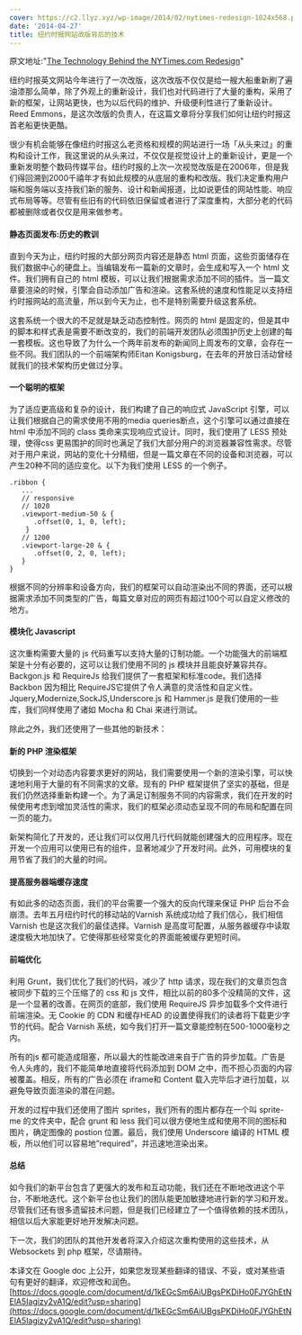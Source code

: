 ```yaml
---
cover: https://c2.llyz.xyz/wp-image/2014/02/nytimes-redesign-1024x568.png
date: '2014-04-27'
title: 纽约时报网站改版背后的技术
---
```



原文地址:"[The Technology Behind the NYTimes.com Redesign](https://open.blogs.nytimes.com/2014/01/08/the-technology-behind-the-nytimes-com-redesign/?_php=true&_type=blogs&_php=true&_type=blogs&_r=1)"

纽约时报英文网站今年进行了一次改版，这次改版不仅仅是给一艘大船重新刷了遍油漆那么简单，除了外观上的重新设计，我们也对代码进行了大量的重构，采用了新的框架，让网站更快，也为以后代码的维护、升级便利性进行了重新设计。Reed Emmons，是这次改版的负责人，在这篇文章将分享我们如何让纽约时报这首老船更快更酷。

很少有机会能够在像纽约时报这么老资格和规模的网站进行一场「从头来过」的重构和设计工作，我这里说的从头来过，不仅仅是视觉设计上的重新设计，更是一个重新发明整个数码传媒平台。纽约时报的上次一次视觉改版是在2006年，但是我们得回溯到2000千禧年才有如此规模的从底层的重构和改版。我们决定重构用户端和服务端以支持我们新的服务、设计和新闻报道，比如说更佳的网站性能、响应式布局等等。尽管有些旧有的代码依旧保留或者进行了深度重构，大部分老的代码都被删除或者仅仅是用来做参考。

#### 静态页面发布:历史的教训

直到今天为止，纽约时报的大部分网页内容还是静态 html 页面，这些页面储存在我们数据中心的硬盘上。当编辑发布一篇新的文章时，会生成和写入一个 html 文件。我们拥有自己的 html 模板，可以让我们根据需求添加不同的插件。当一篇文章要渲染的时候，引擎会自动添加广告和渲染。这套系统的速度和性能足以支持纽约时报网站的高流量，所以到今天为止，也不是特别需要升级这套系统。

这套系统一个很大的不足就是缺乏动态控制性。网页的 html 是固定的，但是其中的脚本和样式表是需要不断改变的，我们的前端开发团队必须围护历史上创建的每一套模板。这也导致了为什么一个两年前发布的新闻同上周发布的文章，会存在一些不同。我们团队的一个前端架构师Eitan Konigsburg，在去年的开放日活动曾经就我们的技术架构历史做过分享。

#### 一个聪明的框架

为了适应更高级和复杂的设计，我们构建了自己的响应式 JavaScript 引擎，可以让我们根据自己的需求使用不用的media queries断点，这个引擎可以通过直接在 html 中添加不同的 class 类命来实现响应式设计。同时，我们使用了 LESS 预处理，使得css 更易围护的同时也满足了我们大部分用户的浏览器兼容性需求。尽管对于用户来说，网站的变化十分精细，但是一篇文章在不同的设备和浏览器，可以产生20种不同的适应变化。以下为我们使用 LESS 的一个例子。

```
.ribbon {
   ...
   // responsive
   // 1020
   .viewport-medium-50 & {
      .offset(0, 1, 0, left);
    }
   // 1200
   .viewport-large-20 & {
      .offset(0, 2, 0, left);
   }
}
```

根据不同的分辨率和设备方向，我们的框架可以自动渲染出不同的界面，还可以根据需求添加不同类型的广告，每篇文章对应的网页有超过100个可以自定义修改的地方。

#### 模块化 Javascript

这次重构需要大量的 js 代码重写以支持大量的订制功能。一个功能强大的前端框架是十分有必要的，这可以让我们使用不同的 js 模块并且能良好兼容共存。Backgon.js 和 RequireJs 给我们提供了一套框架和标准code。我们选择 Backbon 因为相比 RequireJS它提供了令人满意的灵活性和自定义性。Jquery,Modernize,SockJS,Underscore.js 和 Hammer.js 是我们使用的一些库，我们同样使用了诸如 Mocha 和 Chai 来进行测试。

除此之外，我们还使用了一些其他的新技术：

#### 新的 PHP 渲染框架

切换到一个对动态内容要求更好的网站，我们需要使用一个新的渲染引擎，可以快速地利用于大量的有不同需求的文章。现有的 PHP 框架提供了坚实的基础，但是我们仍然选择重新构建一个。为了满足订制服务不同的内容需求，我们在开发的时候使用考虑到增加灵活性的需求，我们的框架必须动态呈现不同的布局和配置在同一页的能力。

新架构简化了开发的，还让我们可以仅用几行代码就能创建强大的应用程序。现在开发一个应用可以使用已有的组件，显著地减少了开发时间。此外，可用模块的复用节省了我们的大量的时间。

#### 提高服务器端缓存速度

有如此多的动态页面，我们的平台需要一个强大的反向代理来保证 PHP 后台不会崩溃。去年五月纽约时代的移动站的Varnish 系统成功给了我们信心，我们相信 Varnish 也是这次我们的最佳选择。Varnish 是高度可配置，从服务器缓存中读取速度极大地加快了。它使得那些经常变化的界面能被缓存更短时间。

#### 前端优化

利用 Grunt，我们优化了我们的代码，减少了 http 请求，现在我们的文章页包含被同步下载的三个压缩了的 css 和 js 文件，相比以前的80多个没精简的文件，这是一个显著的改善。在网页的底部，我们使用 RequireJS 异步加载多个文件进行前端渲染。无 Cookie 的 CDN 和缓存HEAD 的设置使得我们的读者将下载更少字节的代码。配合 Varnish 系统，如今我们打开一篇文章能控制在500-1000毫秒之内。

所有的js 都可能造成阻塞，所以最大的性能改进来自于广告的异步加载。广告是令人头疼的，我们不能简单地直接将代码添加到 DOM 之中，而不担心页面的内容被覆盖。相反，所有的广告必须在 iframe和 Content 载入完毕后才进行加载，以避免导致页面渲染的潜在问题。

开发的过程中我们还使用了图片 sprites，我们所有的图片都存在一个叫 sprite-me 的文件夹中，配合 grunt 和 less 我们可以很方便地生成和使用不同的图标和图片，确定图像的 postion 位置。最后，我们使用 Underscore 编译的 HTML 模板，所以他们可以容易地”required”，并迅速地渲染出来。

#### 总结

如今我们的新平台包含了更强大的发布和互动功能，我们还在不断地改进这个平台，不断地迭代。这个新平台也让我们的团队能更加敏捷地进行新的学习和开发。尽管我们还有很多遗留技术问题，但是我们已经建立了一个值得依赖的技术团队，相信以后大家能更好地开发解决问题。

下一次，我们的团队的其他开发者将深入介绍这次重构使用的这些技术，从 Websockets 到 php 框架，尽请期待。

本译文在 Google doc 上公开，如果您发现某些翻译的错误、不妥，或对某些语句有更好的翻译，欢迎修改和润色。 [https://docs.google.com/document/d/1kEGcSm6AiUBgsPKDiHo0FJYGhEtNElA5Iagizy2vA1Q/edit?usp=sharing](https://docs.google.com/document/d/1kEGcSm6AiUBgsPKDiHo0FJYGhEtNElA5Iagizy2vA1Q/edit?usp=sharing)
